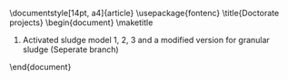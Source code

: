 \documentstyle[14pt, a4]{article}
\usepackage{fontenc}
\title{Doctorate projects}
\begin{document}
\maketitle

1. Activated sludge model 1, 2, 3 and a modified version for granular sludge (Seperate branch)

\end{document}

